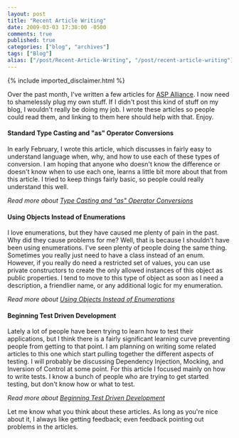 ```yaml
---
layout: post
title: "Recent Article Writing"
date: 2009-03-03 17:38:00 -0500
comments: true
published: true
categories: ["blog", "archives"]
tags: ["Blog"]
alias: ["/post/Recent-Article-Writing", "/post/recent-article-writing"]
---
```

<!-- more -->
{% include imported_disclaimer.html %}
<p>Over the past month, I've written a few articles for <a href="http://aspalliance.com/" target="_blank">ASP Alliance</a>. I now need to shamelessly plug my own stuff. If I didn't post this kind of stuff on my blog, I wouldn't really be doing my job. I wrote these articles so people could read them, and linking to them here should help with that. Enjoy.</p>
<h4>Standard Type Casting and "as" Operator Conversions</h4>
<p>In early February, I wrote this article, which discusses in fairly easy to understand language when, why, and how to use each of these types of conversion. I am hoping that anyone who doesn't know the difference or doesn't know when to use each one, learns a little bit more about that from this article. I tried to keep things fairly basic, so people could really understand this well.</p>
<p><em>Read more about </em><a href="http://aspalliance.com/1811_Standard_Type_Casting_and_as_Operator_Conversions" target="_blank"><em>Type Casting and "as" Operator Conversions</em></a></p>
<h4>Using Objects Instead of Enumerations</h4>
<p>I love enumerations, but they have caused me plenty of pain in the past. Why did they cause problems for me? Well, that is because I shouldn't have been using enumerations. I've seen plenty of people doing the same thing. Sometimes you really just need to have a class instead of an enum. However, if you really do need a restricted set of values, you can use private constructors to create the only allowed instances of this object as public properties. I tend to move to this type of object as soon as I need a description, a friendlier name, or any additional logic for my enumeration.</p>
<p><em>Read more about </em><a href="http://aspalliance.com/1812_Using_Objects_Instead_of_Enumerations" target="_blank"><em>Using Objects Instead of Enumerations</em></a></p>
<h4>Beginning Test Driven Development</h4>
<p>Lately a lot of people have been trying to learn how to test their applications, but I think there is a fairly significant learning curve preventing people from getting to that point. I am planning on writing some related articles to this one which start pulling together the different aspects of testing. I will probably be discussing Dependency Injection, Mocking, and Inversion of Control at some point. For this article I focused mainly on how to write tests. I know a bunch of people who are trying to get started testing, but don't know how or what to test.</p>
<p><em>Read more about </em><a href="http://aspalliance.com/1823_Beginning_Test_Driven_Development" target="_blank"><em>Beginning Test Driven Development</em></a></p>
<p>Let me know what you think about these articles. As long as you're nice about it, I always like getting feedback; even feedback pointing out problems in the articles.</p>
